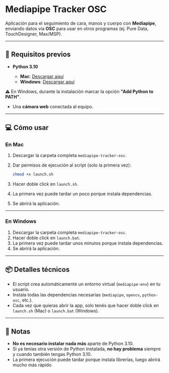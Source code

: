 # Mediapipe Tracker OSC

Aplicación para el seguimiento de cara, manos y cuerpo con **Mediapipe**, enviando datos vía **OSC** para usar en otros programas (ej. Pure Data, TouchDesigner, Max/MSP).

---

## 🚀 Requisitos previos

* **Python 3.10**

  * **Mac**: [Descargar aquí](https://www.python.org/ftp/python/3.10.10/python-3.10.10-macos11.pkg)
  * **Windows**: [Descargar aquí](https://www.python.org/ftp/python/3.10.10/python-3.10.10-amd64.exe)

⚠️ En Windows, durante la instalación marcar la opción **"Add Python to PATH"**.

* Una **cámara web** conectada al equipo.

---

## 💻 Cómo usar

### En **Mac**

1. Descargar la carpeta completa `mediapipe-tracker-osc`.
2. Dar permisos de ejecución al script (solo la primera vez):

   ```bash
   chmod +x launch.sh
   ```
3. Hacer doble click en `launch.sh`.
4. La primera vez puede tardar un poco porque instala dependencias.
5. Se abrirá la aplicación.

---

### En **Windows**

1. Descargar la carpeta completa `mediapipe-tracker-osc`.
2. Hacer doble click en `launch.bat`.
3. La primera vez puede tardar unos minutos porque instala dependencias.
4. Se abrirá la aplicación.

---

## 📦 Detalles técnicos

* El script crea automáticamente un entorno virtual (`mediapipe-env`) en tu usuario.
* Instala todas las dependencias necesarias (`mediapipe`, `opencv`, `python-osc`, etc.).
* Cada vez que quieras abrir la app, solo tenés que hacer doble click en `launch.sh` (Mac) o `launch.bat` (Windows).

---

## 📝 Notas

* **No es necesario instalar nada más** aparte de Python 3.10.
* Si ya tenías otra versión de Python instalada, **no hay problema** siempre y cuando también tengas Python 3.10.
* La primera ejecución puede tardar porque instala librerías, luego abrirá mucho más rápido.
